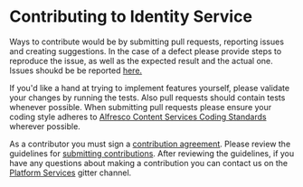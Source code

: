 # Contributing to Identity Service

Ways to contribute would be by submitting pull requests, reporting issues and creating suggestions.
In the case of a defect please provide steps to reproduce the issue, as well as the expected result and the actual one.   Issues shoukd be be reported [here.](https://github.com/Alfresco/alfresco-identity-service/issues)

If you'd like a hand at trying to implement features yourself, please validate your changes by running the tests.
Also pull requests should contain tests whenever possible. When submitting pull requests please ensure your coding style 
adheres to [Alfresco Content Services Coding Standards](https://community.alfresco.com/docs/DOC-4658-coding-standards) 
wherever possible.

As a contributor you must sign a [contribution agreement](https://cla-assistant.io/Alfresco/alfresco-identity-service). Please review the guidelines for [submitting contributions](https://community.alfresco.com/docs/DOC-6269-submitting-contributions). 
After reviewing the guidelines, if you have any questions about making a contribution you can contact us on the [Platform Services](https://gitter.im/Alfresco/platform-services) gitter channel.
